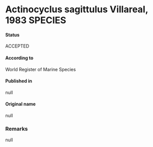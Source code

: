 Actinocyclus sagittulus Villareal, 1983 SPECIES
=======

#### Status
ACCEPTED

#### According to
World Register of Marine Species

#### Published in
null

#### Original name
null

### Remarks
null